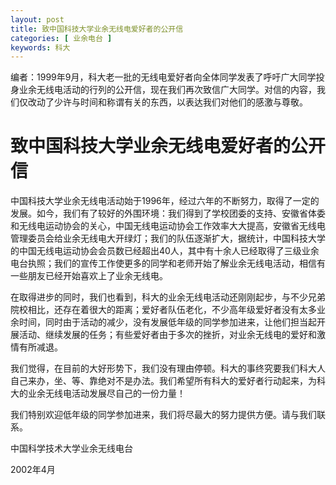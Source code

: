 ```yaml
---
layout: post
title: 致中国科技大学业余无线电爱好者的公开信
categories: [ 业余电台 ]
keywords: 科大
---
```


编者：1999年9月，科大老一批的无线电爱好者向全体同学发表了呼吁广大同学投身业余无线电活动的行列的公开信，现在我们再次致信广大同学。对信的内容，我们仅改动了少许与时间和称谓有关的东西，以表达我们对他们的感激与尊敬。

# 致中国科技大学业余无线电爱好者的公开信

中国科技大学业余无线电活动始于1996年，经过六年的不断努力，取得了一定的发展。如今，我们有了较好的外围环境：我们得到了学校团委的支持、安徽省体委和无线电运动协会的关心，中国无线电运动协会工作效率大大提高，安徽省无线电管理委员会给业余无线电大开绿灯；我们的队伍逐渐扩大，据统计，中国科技大学的中国无线电运动协会会员数已经超出40人，其中有十余人已经取得了三级业余电台执照；我们的宣传工作使更多的同学和老师开始了解业余无线电活动，相信有一些朋友已经开始喜欢上了业余无线电。

在取得进步的同时，我们也看到，科大的业余无线电活动还刚刚起步，与不少兄弟院校相比，还存在着很大的距离；爱好者队伍老化，不少高年级爱好者没有太多业余时间，同时由于活动的减少，没有发展低年级的同学参加进来，让他们担当起开展活动、继续发展的任务；有些爱好者由于多次的挫折，对业余无线电的爱好和激情有所减退。

我们觉得，在目前的大好形势下，我们没有理由停顿。科大的事终究要我们科大人自己来办，坐、等、靠绝对不是办法。我们希望所有科大的爱好者行动起来，为科大的业余无线电活动发展尽自己的一份力量！

我们特别欢迎低年级的同学参加进来，我们将尽最大的努力提供方便。请与我们联系。

中国科学技术大学业余无线电台

2002年4月